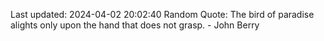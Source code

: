 Last updated: 2024-04-02 20:02:40
Random Quote: The bird of paradise alights only upon the hand that does not grasp. - John Berry